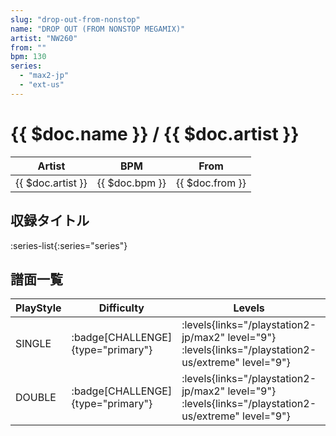 ```yaml
---
slug: "drop-out-from-nonstop"
name: "DROP OUT (FROM NONSTOP MEGAMIX)"
artist: "NW260"
from: ""
bpm: 130
series:
  - "max2-jp"
  - "ext-us"
---
```


# {{ $doc.name }} / {{ $doc.artist }}

|Artist|BPM|From|
|------|---|----|
|{{ $doc.artist }}|{{ $doc.bpm }}|{{ $doc.from }}|

## 収録タイトル

:series-list{:series="series"}

## 譜面一覧

|PlayStyle|Difficulty|Levels|Notes|Movie|
|---------|----------|------|-----|-----|
|SINGLE| :badge[CHALLENGE]{type="primary"}|<div class="field is-grouped is-grouped-multiline"> :levels{links="/playstation2-jp/max2" level="9"}  :levels{links="/playstation2-us/extreme" level="9"}</div>|281/4||
|DOUBLE| :badge[CHALLENGE]{type="primary"}|<div class="field is-grouped is-grouped-multiline"> :levels{links="/playstation2-jp/max2" level="9"}  :levels{links="/playstation2-us/extreme" level="9"}</div>|277/4||
